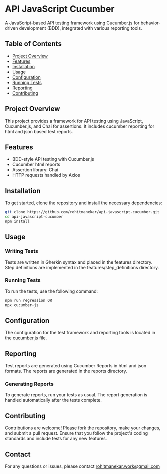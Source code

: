 # API JavaScript Cucumber

A JavaScript-based API testing framework using Cucumber.js for behavior-driven development (BDD), integrated with various reporting tools.

## Table of Contents

- [Project Overview](#project-overview)
- [Features](#features)
- [Installation](#installation)
- [Usage](#usage)
- [Configuration](#configuration)
- [Running Tests](#running-tests)
- [Reporting](#reporting)
- [Contributing](#contributing)

## Project Overview

This project provides a framework for API testing using JavaScript, Cucumber.js, and Chai for assertions. It includes cucumber reporting for html and json based test reports.

## Features

- BDD-style API testing with Cucumber.js
- Cucumber html reports
- Assertion library: Chai
- HTTP requests handled by Axios

## Installation

To get started, clone the repository and install the necessary dependencies:

```bash
git clone https://github.com/rohitmanekar/api-javascript-cucumber.git
cd api-javascript-cucumber
npm install
```

## Usage
### Writing Tests
Tests are written in Gherkin syntax and placed in the features directory. Step definitions are implemented in the features/step_definitions directory.

### Running Tests
To run the tests, use the following command:
```bash
npm run regression OR
npx cucumber-js
```

## Configuration
The configuration for the test framework and reporting tools is located in the cucumber.js file. 

## Reporting
Test reports are generated using Cucumber Reports in html and json formats. The reports are generated in the reports directory.

### Generating Reports
To generate reports, run your tests as usual. The report generation is handled automatically after the tests complete.

## Contributing
Contributions are welcome! Please fork the repository, make your changes, and submit a pull request. Ensure that you follow the project's coding standards and include tests for any new features.

## Contact
For any questions or issues, please contact rohitmanekar.work@gmail.com
